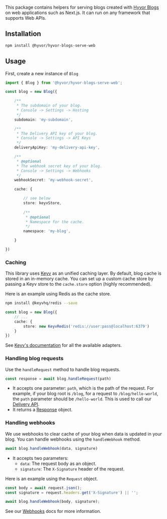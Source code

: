 This package contains helpers for serving blogs created with [Hyvor Blogs](https://hyvor.com/blogs) on web applications such as Next.js. It can run on any framework that supports Web APIs.

## Installation

```bash
npm install @hyvor/hyvor-blogs-serve-web
```

## Usage

First, create a new instance of `Blog`

```ts
import { Blog } from '@hyvor/hyvor-blogs-serve-web';

const blog = new Blog({

    /**
     * The subdomain of your blog.
     * Console -> Settings -> Hosting
     */
    subdomain: 'my-subdomain',

    /**
     * The Delivery API key of your blog.
     * Console -> Settings -> API Keys
     */
    deliveryApiKey: 'my-delivery-api-key',

    /**
     * @optional
     * The webhook secret key of your blog.
     * Console -> Settings -> Webhooks
     */
    webhookSecret: 'my-webhook-secret',

    cache: {

        // see below
        store: keyvStore,
       
        /**
         * @optional
         * Namespace for the cache.
         */
        namespace: 'my-blog',

    }

})
```

### Caching

This library uses [Keyv](https://keyvhq.js.org/) as an unified caching layer. By default, blog cache is stored in an in-memory cache. You can set up a custom cache store by passing a Keyv store to the `cache.store` option (highly recommended).

Here is an example using Redis as the cache store.

```bash
npm install @keyvhq/redis --save
```

```ts
const blog = new Blog({
    // ...
    cache: {
        store: new KeyvRedis('redis://user:pass@localhost:6379')
    }
})
```

See [Keyv's documentation](https://keyvhq.js.org/#/?id=all-the-adapters) for all the available adapters.

### Handling blog requests

Use the `handleRequest` method to handle blog requests. 


```ts
const response = await blog.handleRequest(path)
```

* It accepts one parameter: `path`, which is the path of the request. For example, if your blog root is `/blog`, for a request to `/blog/hello-world`, the `path` parameter should be `/hello-world`. This is used to call our [Delivery API](https://blogs.hyvor.com/docs/api-delivery).
* It returns a [Response](https://developer.mozilla.org/en-US/docs/Web/API/Response) object.

### Handling webhooks

We use webhooks to clear cache of your blog when data is updated in your blog. You can handle webhooks using the `handleWebhook` method.

```ts
await blog.handleWebhook(data, signature)
```

* It accepts two parameters:
    * `data`: The request body as an object.
    * `signature`: The `X-Signature` header of the request.


Here is an example using the `Request` object.

```ts
const body = await request.json();
const signature = request.headers.get('X-Signature') || '';

await blog.handleWebhook(body, signature);
```

See our [Webhooks](https://blogs.hyvor.com/docs/webhooks) docs for more information.